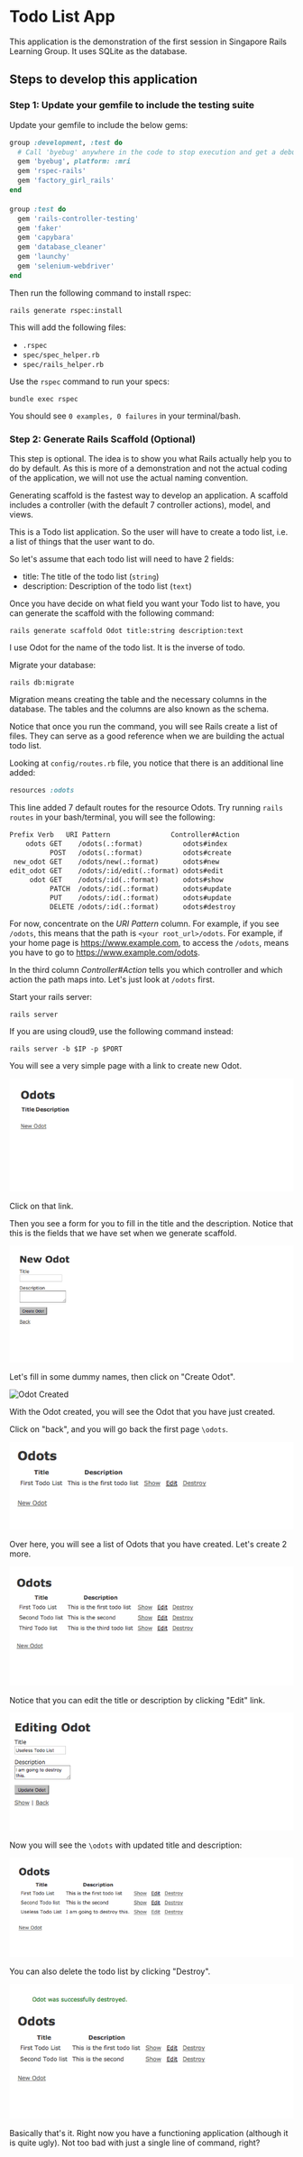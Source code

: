 # Todo List App

This application is the demonstration of the first session in Singapore Rails Learning Group. It uses SQLite as the database.

## Steps to develop this application

### Step 1: Update your gemfile to include the testing suite

Update your gemfile to include the below gems:

```ruby
group :development, :test do
  # Call 'byebug' anywhere in the code to stop execution and get a debugger console
  gem 'byebug', platform: :mri
  gem 'rspec-rails'
  gem 'factory_girl_rails'
end

group :test do
  gem 'rails-controller-testing'
  gem 'faker'
  gem 'capybara'
  gem 'database_cleaner'
  gem 'launchy'
  gem 'selenium-webdriver'
end
```

Then run the following command to install rspec:

```
rails generate rspec:install
```

This will add the following files:

* `.rspec`
* `spec/spec_helper.rb`
* `spec/rails_helper.rb`

Use the `rspec` command to run your specs:

```
bundle exec rspec
```

You should see `0 examples, 0 failures` in your terminal/bash.

### Step 2: Generate Rails Scaffold (Optional)

This step is optional. The idea is to show you what Rails actually help you to do by default. As this is more of a demonstration and not the actual coding of the application, we will not use the actual naming convention.

Generating scaffold is the fastest way to develop an application. A scaffold includes a controller (with the default 7 controller actions), model, and views.

This is a Todo list application. So the user will have to create a todo list, i.e. a list of things that the user want to do.

So let's assume that each todo list will need to have 2 fields:
* title: The title of the todo list (`string`)
* description: Description of the todo list (`text`)

Once you have decide on what field you want your Todo list to have, you can generate the scaffold with the following command:

```
rails generate scaffold Odot title:string description:text
```

I use Odot for the name of the todo list. It is the inverse of todo.

Migrate your database:

```
rails db:migrate
```

Migration means creating the table and the necessary columns in the database. The tables and the columns are also known as the schema.

Notice that once you run the command, you will see Rails create a list of files. They can serve as a good reference when we are building the actual todo list.

Looking at `config/routes.rb` file, you notice that there is an additional line added:

```ruby
resources :odots
```

This line added 7 default routes for the resource Odots. Try running `rails routes` in your bash/terminal, you will see the following:

```
Prefix Verb   URI Pattern               Controller#Action
    odots GET    /odots(.:format)          odots#index
          POST   /odots(.:format)          odots#create
 new_odot GET    /odots/new(.:format)      odots#new
edit_odot GET    /odots/:id/edit(.:format) odots#edit
     odot GET    /odots/:id(.:format)      odots#show
          PATCH  /odots/:id(.:format)      odots#update
          PUT    /odots/:id(.:format)      odots#update
          DELETE /odots/:id(.:format)      odots#destroy
```

For now, concentrate on the *URI Pattern* column. For example, if you see `/odots`, this means that the path is `<your root_url>/odots`. For example, if your home page is https://www.example.com, to access the `/odots`, means you have to go to https://www.example.com/odots.

In the third column *Controller#Action* tells you which controller and which action the path maps into. Let's just look at `/odots` first.

Start your rails server:

```
rails server
```

If you are using cloud9, use the following command instead:

```
rails server -b $IP -p $PORT
```

You will see a very simple page with a link to create new Odot.

![Odot Index Page](docs/img/1_Odot_index.png?raw=true "Odot Index")

Click on that link.

Then you see a form for you to fill in the title and the description. Notice that this is the fields that we have set when we generate scaffold.

![New Odot Page](docs/img/2_New_Odot.png?raw=true "New Odot Page")

Let's fill in some dummy names, then click on "Create Odot".

![Odot Created](docs/img/3_Odot_Created?raw=true "Odot Created")

With the Odot created, you will see the Odot that you have just created.

Click on "back", and you will go back the first page `\odots`.

![Odot Index Page](docs/img/4_Odot_index.png?raw=true "Odot Index")

Over here, you will see a list of Odots that you have created. Let's create 2 more.

![Odot Index with Many Items](docs/img/5_Odot_Index_with_many_items.png?raw=true "Odot Index with Many Items")

Notice that you can edit the title or description by clicking "Edit" link.

![Editing Odot](docs/img/6_Editing_Odot.png?raw=true "Editing Odot")

Now you will see the `\odots` with updated title and description:

![Odot Index with Edited Items](docs/img/7_Odot_index_with_edited_item.png?raw=true "Odot Index with Edited Items")

You can also delete the todo list by clicking "Destroy".

![Odot Destroyed](docs/img/8_Odot_destroyed.png?raw=true "Odot Destroyed")

Basically that's it. Right now you have a functioning application (although it is quite ugly). Not too bad with just a single line of command, right?
